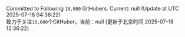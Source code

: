 Committed to Following `10,000` GitHubers. Current: <!-- FOLLOWING_COUNT -->null<!-- FOLLOWING_COUNT --> (Update at UTC <!-- LAST_UPDATED -->2025-07-18 04:36:22<!-- LAST_UPDATED -->)<br>
致力于关注`10,000`个GitHuber。当前：<!-- FOLLOWING_COUNT -->null<!-- FOLLOWING_COUNT --> (更新于北京时间 <!-- LAST_UPDATED_CST -->2025-07-18 12:36:22<!-- LAST_UPDATED_CST -->)

